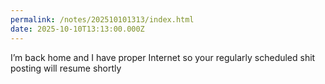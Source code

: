 ```yaml
---
permalink: /notes/202510101313/index.html
date: 2025-10-10T13:13:00.000Z
---
```


I’m back home and I have proper Internet so your regularly scheduled shit posting will resume shortly 